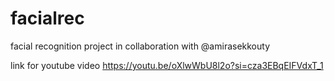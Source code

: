 # facialrec
facial recognition project 
in collaboration with @amirasekkouty

link for youtube video
https://youtu.be/oXlwWbU8l2o?si=cza3EBqEIFVdxT_1
